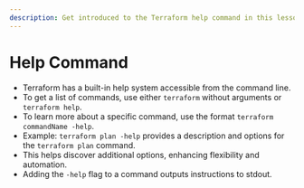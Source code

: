 ```yaml
---
description: Get introduced to the Terraform help command in this lesson.
---
```


# Help Command

* Terraform has a built-in help system accessible from the command line.
* To get a list of commands, use either `terraform` without arguments or `terraform help`.
* To learn more about a specific command, use the format `terraform commandName -help`.
* Example: `terraform plan -help` provides a description and options for the `terraform plan` command.
* This helps discover additional options, enhancing flexibility and automation.
* Adding the `-help` flag to a command outputs instructions to stdout.
